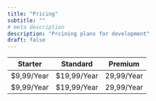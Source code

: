 ```yaml
---
title: "Pricing"
subtitle: ""
# meta description
description: "Prcining plans for development"
draft: false
---
```


| Starter                   | Standard                    | Premium                   |
| ------------------------- | --------------------------- | ------------------------- |
| $9,99/Year                | $19,99/Year                 | 29,99/Year                |
| $9,99/Year                | $19,99/Year                 | 29,99/Year                |